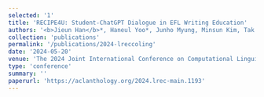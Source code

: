 ```yaml
---
selected: '1'
title: 'RECIPE4U: Student-ChatGPT Dialogue in EFL Writing Education'
authors: '<b>Jieun Han</b>*, Haneul Yoo*, Junho Myung, Minsun Kim, Tak Yeon Lee, So-Yeon Ahn, Alice Oh '
collection: 'publications'
permalink: '/publications/2024-lreccoling'
date: '2024-05-20'
venue: 'The 2024 Joint International Conference on Computational Linguistics, Language Resources and Evaluation (LREC-COLING 2024)'
type: 'conference'
summary: ''
paperurl: 'https://aclanthology.org/2024.lrec-main.1193'
---
```


